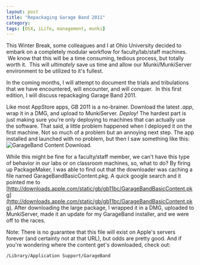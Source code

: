 ```yaml
---
layout: post
title: "Repackaging Garage Band 2011"
category: 
tags: [OSX, iLife, management, munki]
---
```


This Winter Break, some colleagues and I at Ohio University decided to embark on a completely modular workflow for faculty/lab/staff machines.  We know that this will be a time consuming, tedious process, but totally worth it.  This will _ultimately_ save us time and allow our Munki/MunkiServer environment to be utilized to it's fullest.

In the coming months, I will attempt to document the trials and tribulations that we have encountered, will encounter, and will conquer.  In this first edition, I will discuss repackaging Garage Band 2011.

Like most AppStore apps, GB 2011 is a no-brainer.  Download the latest _.app_, wrap it in a DMG, and upload to MunkiServer.  *Deploy!*  The hardest part is just making sure you're only deploying to machines that can actually use the software.  That said, a little problem happened when I deployed it on the first machine. Not so much of a problem but an annoying next step. The app installed and launched with no problem, but then I saw something like this: ![GarageBand Content Download](http://i.imgur.com/wdpbn.png).

While this might be fine for a faculty/staff member, we can't have this type of behavior in our labs or on classroom machines, so, what to do?  By firing up PackageMaker, I was able to find out that the downloader was caching a file named GarageBandBasicContent.pkg.  A quick google search and it pointed me to [http://downloads.apple.com/static/gb/gb11bc/GarageBandBasicContent.pkg](http://downloads.apple.com/static/gb/gb11bc/GarageBandBasicContent.pkg).  After downloading the large package, I wrapped it in a DMG, uploaded to MunkiServer, made it an update for my GarageBand installer, and we were off to the races.

Note: There is no guarantee that this file will exist on Apple's servers forever (and certainty not at that URL), but odds are pretty good.  And if you're wondering where the content get's downloaded, check out: <pre><code>/Library/Application Support/GarageBand</code></pre>

